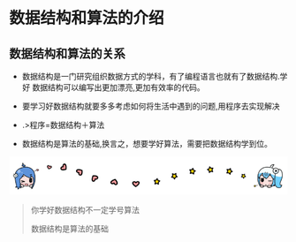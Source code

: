 # 数据结构和算法的介绍

## 数据结构和算法的关系

- 数据结构是一门研究组织数据方式的学科，有了编程语言也就有了数据结构.学好
数据结构可以编写出更加漂亮,更加有效率的代码。
- 要学习好数据结构就要多多考虑如何将生活中遇到的问题,用程序去实现解决

- .>程序=数据结构＋算法
- 数据结构是算法的基础,换言之，想要学好算法，需要把数据结构学到位。


![哔哩哔哩动画](../img/bilibili_line.png)



>你学好数据结构不一定学号算法
>
>数据结构是算法的基础



